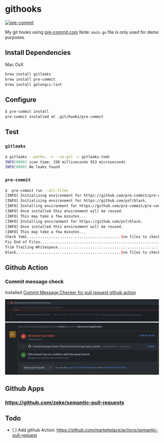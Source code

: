 # githooks

[![pre-commit](https://img.shields.io/badge/pre--commit-enabled-brightgreen?logo=pre-commit&logoColor=white)](https://github.com/pre-commit/pre-commit)

My git hooks using [pre-commit.com](https://pre-commit.com)
Note: `main.go` file is only used for demo purposes.

## Install Dependencies

Mac OsX
```sh
brew install gitleaks
brew install pre-commit
brew install golangci-lint
```

## Configure

```sh
$ pre-commit install
pre-commit installed at .git/hooks/pre-commit
```

## Test

### `gitleaks`

```sh
$ gitleaks --path=. -v --no-git -c gitleaks.toml
INFO[0000] scan time: 158 milliseconds 913 microseconds
INFO[0000] No leaks found
```

### `pre-commit`

```sh
$  pre-commit run --all-files                                                        ─╯
[INFO] Initializing environment for https://github.com/pre-commit/pre-commit-hooks.
[INFO] Initializing environment for https://github.com/psf/black.
[INFO] Installing environment for https://github.com/pre-commit/pre-commit-hooks.
[INFO] Once installed this environment will be reused.
[INFO] This may take a few minutes...
[INFO] Installing environment for https://github.com/psf/black.
[INFO] Once installed this environment will be reused.
[INFO] This may take a few minutes...
Check Yaml...........................................(no files to check)Skipped
Fix End of Files.........................................................Passed
Trim Trailing Whitespace.................................................Passed
black................................................(no files to check)Skipped
```

## Github Action

### Commit message check

Installed [Commit Message Checker for pull request github action](https://github.com/marketplace/actions/commit-message-checker-for-pull-request)

![](check.png)
![](check2.png)

## Github Apps

### https://github.com/zeke/semantic-pull-requests

## Todo

- [ ] Add github Action: https://github.com/marketplace/actions/semantic-pull-request
